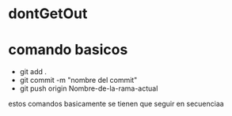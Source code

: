 # dontGetOut

# comando basicos

- git add .
- git commit -m "nombre del commit"
- git push origin Nombre-de-la-rama-actual

estos comandos basicamente se tienen que seguir en secuenciaa
